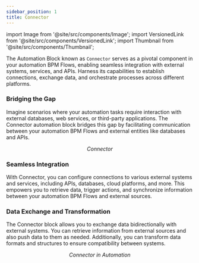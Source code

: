 ```yaml
---
sidebar_position: 1
title: Connector
---
```


import Image from '@site/src/components/Image';
import VersionedLink from '@site/src/components/VersionedLink';
import Thumbnail from '@site/src/components/Thumbnail';

The Automation Block known as `Connector` serves as a pivotal component in your automation BPM Flows, enabling seamless integration with external systems, services, and APIs. Harness its capabilities to establish connections, exchange data, and orchestrate processes across different platforms.

<figure>
<Thumbnail src="/img/reference/automation-blocks/connector/connector.jpeg" alt="Connector" />
</figure>

### Bridging the Gap

Imagine scenarios where your automation tasks require interaction with external databases, web services, or third-party applications. The Connector automation block bridges this gap by facilitating communication between your automation BPM Flows and external entities like databases and APIs.

<figure>
<Thumbnail src="/img/reference/automation-blocks/connector/connector-visual.jpeg" alt="Connector" />
<figcaption align='center'><i>Connector</i></figcaption>
</figure>

### Seamless Integration

With Connector, you can configure connections to various external systems and services, including APIs, databases, cloud platforms, and more. This empowers you to retrieve data, trigger actions, and synchronize information between your automation BPM Flows and external sources.

### Data Exchange and Transformation

The Connector block allows you to exchange data bidirectionally with external systems. You can retrieve information from external sources and also push data to them as needed. Additionally, you can transform data formats and structures to ensure compatibility between systems.

<figure>
<Thumbnail src="/img/reference/automation-blocks/connector/connector-example.jpeg" alt="Connector" />
<figcaption align='center'><i>Connector in Automation</i></figcaption>
</figure>



